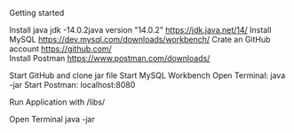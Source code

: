 Getting started

Install java jdk -14.0.2java version "14.0.2"		https://jdk.java.net/14/
Install MySQL						https://dev.mysql.com/downloads/workbench/
Crate an GitHub account					https://github.com/ 			
Install Postman						https://www.postman.com/downloads/		

Start GitHub and clone jar file
Start MySQL Workbench
Open Terminal: java -jar <JARFILE>
Start Postman: localhost:8080

Run Application with 
<projectname>/libs/

Open Terminal 
java -jar <JARFILE> 